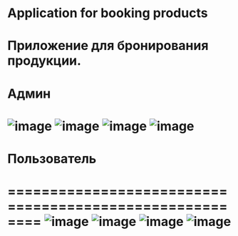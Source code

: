# Application for booking products
 Приложение для бронирования продукции. 
========================================================
# Админ
![image](https://github.com/den1source/Application-for-booking-products/assets/78921497/58d3d1ec-0c3b-4327-9db9-b7fb85c858e0)
![image](https://github.com/den1source/Application-for-booking-products/assets/78921497/09d1055e-193d-408c-8cf0-468f6cc0fdf4)
![image](https://github.com/den1source/Application-for-booking-products/assets/78921497/efaf93f1-7be9-4f42-bfef-84695b9a907c)
![image](https://github.com/den1source/Application-for-booking-products/assets/78921497/6134e736-4ba6-4666-9e38-44895a767c30)
========================================================
# Пользователь
========================================================
![image](https://github.com/den1source/Application-for-booking-products/assets/78921497/19526530-15bf-4a34-a996-e0f894b2287e)
![image](https://github.com/den1source/Application-for-booking-products/assets/78921497/1e94a234-54d5-4f15-9212-a951592b6029)
![image](https://github.com/den1source/Application-for-booking-products/assets/78921497/f5a2b569-873b-45b2-bcf4-448a54a927c0)
![image](https://github.com/den1source/Application-for-booking-products/assets/78921497/58b2d53e-3aa6-49dd-97fb-b51008375ab2)
========================================================
